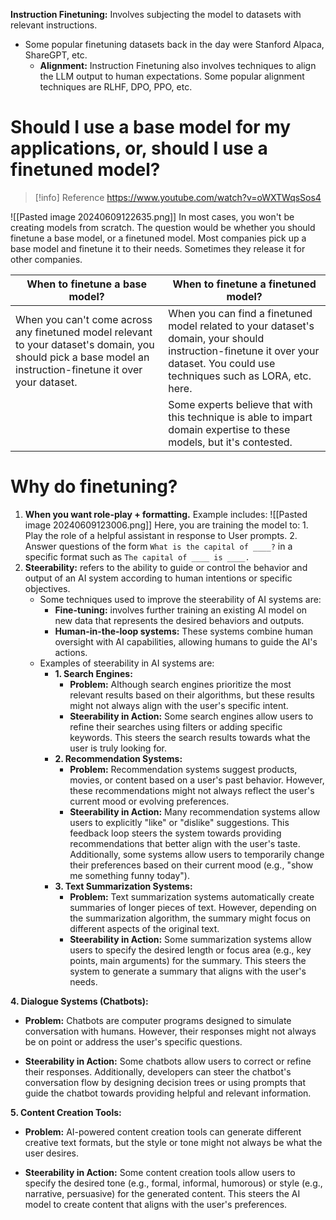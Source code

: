 **Instruction Finetuning:** Involves subjecting the model to datasets with relevant instructions. 
- Some popular finetuning datasets back in the day were Stanford Alpaca, ShareGPT, etc.
	- **Alignment:** Instruction Finetuning also involves techniques to align the LLM output to human expectations. Some popular alignment techniques are RLHF, DPO, PPO, etc.

# Should I use a base model for my applications, or, should I use a finetuned model?
> [!info] Reference
> https://www.youtube.com/watch?v=oWXTWqsSos4


![[Pasted image 20240609122635.png]]
In most cases, you won't be creating models from scratch. The question would be whether you should finetune a base model, or a finetuned model.
Most companies pick up a base model and finetune it to their needs. Sometimes they release it for other companies.

| When to finetune a base model?                                                                                                                               | When to finetune a finetuned model?                                                                                                                                            |
| ------------------------------------------------------------------------------------------------------------------------------------------------------------ | ------------------------------------------------------------------------------------------------------------------------------------------------------------------------------ |
| When you can't come across any finetuned model relevant to your dataset's domain, you should pick a base model an instruction-finetune it over your dataset. | When you can find a finetuned model related to your dataset's domain, your should instruction-finetune it over your dataset. You could use techniques such as LORA, etc. here. |
|                                                                                                                                                              | Some experts believe that with this technique is able to impart domain expertise to these models, but it's contested.                                                          |

# Why do finetuning?
1. **When you want role-play + formatting.**
   Example includes: 
   ![[Pasted image 20240609123006.png]]
   Here, you are training the model to:
	   1. Play the role of a helpful assistant in response to User prompts.
	   2. Answer questions of the form `What is the capital of ____?` in a specific format such as `The capital of ____ is ____.`
2. **Steerability:** refers to the ability to guide or control the behavior and output of an AI system according to human intentions or specific objectives.
	- Some techniques used to improve the steerability of AI systems are:
		- **Fine-tuning:** involves further training an existing AI model on new data that represents the desired behaviors and outputs.
		- **Human-in-the-loop systems:** These systems combine human oversight with AI capabilities, allowing humans to guide the AI's actions.
	- Examples of steerability in AI systems are:
		- **1. Search Engines:**
			- **Problem:** Although search engines prioritize the most relevant results based on their algorithms, but these results might not always align with the user's specific intent.
			- **Steerability in Action:** Some search engines allow users to refine their searches using filters or adding specific keywords. This steers the search results towards what the user is truly looking for.
		- **2. Recommendation Systems:**
			- **Problem:** Recommendation systems suggest products, movies, or content based on a user's past behavior. However, these recommendations might not always reflect the user's current mood or evolving preferences.
			- **Steerability in Action:** Many recommendation systems allow users to explicitly "like" or "dislike" suggestions. This feedback loop steers the system towards providing recommendations that better align with the user's taste. Additionally, some systems allow users to temporarily change their preferences based on their current mood (e.g., "show me something funny today").
		- **3. Text Summarization Systems:**
			- **Problem:** Text summarization systems automatically create summaries of longer pieces of text. However, depending on the summarization algorithm, the summary might focus on different aspects of the original text.
			- **Steerability in Action:** Some summarization systems allow users to specify the desired length or focus area (e.g., key points, main arguments) for the summary. This steers the system to generate a summary that aligns with the user's needs.
    

**4. Dialogue Systems (Chatbots):**

- **Problem:** Chatbots are computer programs designed to simulate conversation with humans. However, their responses might not always be on point or address the user's specific questions.
    
- **Steerability in Action:** Some chatbots allow users to correct or refine their responses. Additionally, developers can steer the chatbot's conversation flow by designing decision trees or using prompts that guide the chatbot towards providing helpful and relevant information.
    

**5. Content Creation Tools:**

- **Problem:** AI-powered content creation tools can generate different creative text formats, but the style or tone might not always be what the user desires.
    
- **Steerability in Action:** Some content creation tools allow users to specify the desired tone (e.g., formal, informal, humorous) or style (e.g., narrative, persuasive) for the generated content. This steers the AI model to create content that aligns with the user's preferences.
